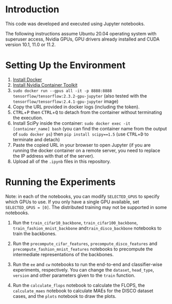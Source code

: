 # Introduction

This code was developed and executed using Jupyter notebooks.

The following instructions assume Ubuntu 20.04 operating system with superuser access, Nvidia GPUs, GPU drivers already installed and CUDA version 10.1, 11.0 or 11.2.

# Setting Up the Environment

1. [Install Docker](https://docs.docker.com/engine/install/ubuntu/)
2. [Install Nvidia Container Toolkit](https://docs.nvidia.com/datacenter/cloud-native/container-toolkit/install-guide.html#setting-up-nvidia-container-toolkit)
3. `sudo docker run --gpus all -it -p 8888:8888 tensorflow/tensorflow:2.3.2-gpu-jupyter` (also tested with the `tensorflow/tensorflow:2.4.1-gpu-jupyter` image)
4. Copy the URL provided in docker logs (including the token).
5. <kbd>CTRL</kbd>+<kbd>P</kbd> then <kbd>CTRL</kbd>+<kbd>Q</kbd> to detach from the container without terminating the execution.
6. Install SciPy inside the container: `sudo docker exec -it [container_name] bash` (you can find the container name from the output of `sudo docker ps`) then `pip install scipy==1.5` (use <kbd>CTRL</kbd>+<kbd>D</kbd> to terminate and detach)
7. Paste the copied URL in your browser to open Jupyter (if you are running the docker container on a remote server, you need to replace the IP address with that of the server).
8. Upload all of the `.ipynb` files in this repository.

# Running the Experiments

Note: in each of the notebooks, you can modify `SELECTED_GPUS` to specify which GPUs to use. If you only have a single GPU available, set `SELECTED_GPUS = [0]`. The distributed training may not be supported in some notebooks.

1. Run the `train_cifar10_backbone`, `train_cifar100_backbone`, `train_fashion_mnist_backbone` and`train_disco_backbone` notebooks to train the backbones.

2. Run the `precompute_cifar_features`, `precompute_disco_features` and `precompute_fashion_mnist_features` notebooks to precompute the intermediate representations of the backbones.

3. Run the `ee` and `cw` notebooks to run the end-to-end and classifier-wise experiments, respectively. You can change the `dataset`, `head_type`, `version` and other parameters given to the `train` function.

4. Run the `calculate_flops` notebook to calculate the FLOPS, the `calculate_maes` notebook to calculate MAEs for the DISCO dataset cases, and the `plots` notebook to draw the plots.


